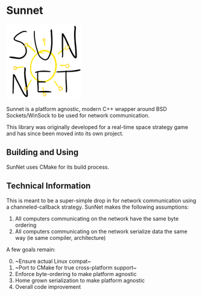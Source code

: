Sunnet
======
<img src="sunnet.png" width="200" height="200" />

Sunnet is a platform agnostic, modern C++ wrapper around BSD Sockets/WinSock 
to be used for network communication.

This library was originally developed for a real-time space strategy game
and has since been moved into its own project.

## Building and Using
SunNet uses CMake for its build process. 

## Technical Information
This is meant to be a super-simple drop in for network communication using
a channeled-callback strategy. SunNet makes the following assumptions:

1. All computers communicating on the network have the same byte ordering
2. All computers communicating on the network serialize data the same way (ie same compiler, architecture)


A few goals remain:


0. ~Ensure actual Linux compat~
1. ~Port to CMake for true cross-platform support~
2. Enforce byte-ordering to make platform agnostic
3. Home grown serialization to make platform agnostic
4. Overall code improvement
